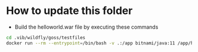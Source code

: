 # How to update this folder

* Build the helloworld.war file by executing these commands

```bash
cd .vib/wildfly/goss/testfiles
docker run --rm --entrypoint=/bin/bash -v .:/app bitnami/java:11 /app/helloworld.sh WILDFLY_VERSION
```
